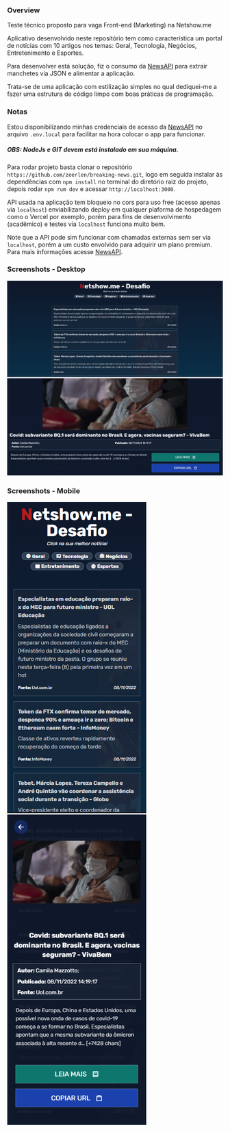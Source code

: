 ### Overview

Teste técnico proposto para vaga Front-end (Marketing) na Netshow.me

Aplicativo desenvolvido neste repositório tem como característica um portal de notícias com 10 artigos nos temas: Geral, Tecnologia, Negócios, Entretenimento e Esportes.

Para desenvolver está solução, fiz o consumo da [NewsAPI](https://newsapi.org/) para extrair manchetes via JSON e alimentar a aplicação.

Trata-se de uma aplicação com estilização simples no qual dediquei-me a fazer uma estrutura de código limpo com boas práticas de programação.

### Notas

Estou disponibilizando minhas credenciais de acesso da [NewsAPI](https://newsapi.org/) no arquivo `.env.local` para facilitar na hora colocar o app para funcionar.

##### OBS: NodeJs e GIT devem está instalado em sua máquina.

Para rodar projeto basta clonar o repositório `https://github.com/zeerlen/breaking-news.git`, logo em seguida instalar às dependências com `npm install` no terminal do diretório raiz do projeto, depois rodar `npm rum dev` e acessar `http://localhost:3000`.

API usada na aplicação tem bloqueio no cors para uso free (acesso apenas via `localhost`) enviabilizando deploy em qualquer plaforma de hospedagem como o Vercel por exemplo, porém para fins de desenvolvimento (acadêmico) e testes via `localhost` funciona muito bem.

Note que a API pode sim funcionar com chamadas externas sem ser via `localhost`, porém a um custo envolvido para adquirir um plano premium. Para mais informações acesse [NewsAPI](https://newsapi.org/).

### Screenshots - Desktop

![Index Desktop](./screenshots/index.png "Página Inicial")
![Artigo Desktop](./screenshots/article.png "Manchete Aberta")

### Screenshots - Mobile

![Index Mobile](./screenshots/mobile_index.png "Página Inicial")
![Artigo Mobile](./screenshots/mobile_article.png "Manchete Aberta")
